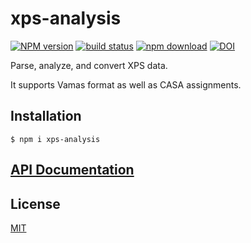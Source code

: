 # xps-analysis

[![NPM version][npm-image]][npm-url]
[![build status][ci-image]][ci-url]
[![npm download][download-image]][download-url]
[![DOI](https://www.zenodo.org/badge/295670620.svg)](https://www.zenodo.org/badge/latestdoi/295670620)

Parse, analyze, and convert XPS data.

It supports Vamas format as well as CASA assignments.

## Installation

`$ npm i xps-analysis`

## [API Documentation](https://cheminfo.github.io/xps-analysis/)

## License

[MIT](./LICENSE)

[npm-image]: https://img.shields.io/npm/v/xps-analysis.svg
[npm-url]: https://www.npmjs.com/package/xps-analysis
[ci-image]: https://github.com/cheminfo/xps-analysis/workflows/Node.js%20CI/badge.svg?branch=main
[ci-url]: https://github.com/cheminfo/xps-analysis/actions?query=workflow%3A%22Node.js+CI%22
[download-image]: https://img.shields.io/npm/dm/xps-analysis.svg
[download-url]: https://www.npmjs.com/package/xps-analysis
